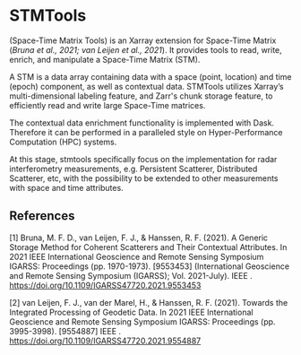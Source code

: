 # STMTools

(Space-Time Matrix Tools) is an Xarray extension for Space-Time Matrix (*Bruna et al., 2021; van Leijen et al., 2021*). It provides tools to read, write, enrich, and manipulate a Space-Time Matrix (STM).

A STM is a data array containing data with a space (point, location) and time (epoch) component, as well as contextual data. STMTools utilizes Xarray’s multi-dimensional labeling feature, and Zarr's chunk storage feature, to efficiently read and write large Space-Time matrices.

The contextual data enrichment functionality is implemented with Dask. Therefore it can be performed in a paralleled style on Hyper-Performance Computation (HPC) systems.

At this stage, stmtools specifically focus on the implementation for radar interferometry measurements, e.g. Persistent Scatterer, Distributed Scatterer, etc, with the possibility to be extended to other measurements with space and time attributes.

## References
[1] Bruna, M. F. D., van Leijen, F. J., & Hanssen, R. F. (2021). A Generic Storage Method for Coherent Scatterers and Their Contextual Attributes. In 2021 IEEE International Geoscience and Remote Sensing Symposium IGARSS: Proceedings (pp. 1970-1973). [9553453] (International Geoscience and Remote Sensing Symposium (IGARSS); Vol. 2021-July). IEEE . https://doi.org/10.1109/IGARSS47720.2021.9553453

[2] van Leijen, F. J., van der Marel, H., & Hanssen, R. F. (2021). Towards the Integrated Processing of Geodetic Data. In 2021 IEEE International Geoscience and Remote Sensing Symposium IGARSS: Proceedings (pp. 3995-3998). [9554887] IEEE . https://doi.org/10.1109/IGARSS47720.2021.9554887
